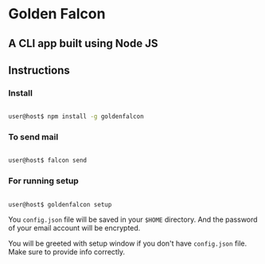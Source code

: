 # Golden Falcon

## A CLI app built using Node JS

## Instructions

### Install

```bash

user@host$ npm install -g goldenfalcon

```

### To send mail

```bash

user@host$ falcon send

```

### For running setup

```bash

user@host$ goldenfalcon setup

```

You `config.json` file will be saved in your `$HOME` directory. And the password of your email account will be encrypted.

You will be greeted with setup window if you don't have `config.json` file. Make sure to provide info correctly.